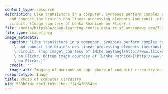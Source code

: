 ```yaml
---
content_type: resource
description: Like transistors in a computer, synapses perform complex computations
  and connect the brain's non-linear processing elements (neurons) into a functional
  circuit. (Image courtesy of Lenka Reznicek on Flickr.)
file: /media/https%3A/open-learning-course-data-rc.s3.amazonaws.com/7-349-from-molecules-to-behavior-synaptic-neurophysiology-spring-2010/563b6fdcdbe3fb3e1bdcf14dafb654cd_7-349s10-th.jpg
file_type: image/jpeg
image_metadata:
  caption: "Like transistors in a computer, synapses perform complex computations\
    \ and connect the brain's non-linear processing elements (neurons) into a functional\
    \ circuit. (Top image\_courtesy of [Mike Seyfang](http://www.flickr.com/photos/mikeblogs/3101400087/)\
    \ on Flickr. Bottom image courtesy of [Lenka Reznicek](http://www.flickr.com/photos/reznicek111/2300320397/)\
    \ on Flickr.)"
  credit: ''
  image-alt: Imaging of neurons on top, photo of computer circuitry on bottom.
resourcetype: Image
title: Photo of computer circuitry
uid: 563b6fdc-dbe3-fb3e-1bdc-f14dafb654cd
---
```

